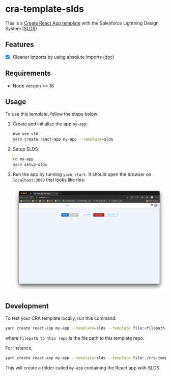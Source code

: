 # cra-template-slds

This is a [Create React App template](https://github.com/facebook/create-react-app) with the Salesforce Lightning Design System ([SLDS](https://react.lightningdesignsystem.com/))

## Features

- [x] Cleaner imports by using absolute imports ([doc](docs/features/AbsoluteImports.md))

## Requirements

- Node version >= 16

## Usage

To use this template, follow the steps below:

1. Create and initialize the app `my-app`:

   ```sh
   nvm use v16
   yarn create react-app my-app --template=slds
   ```

2. Setup SLDS:

   ```sh
   cd my-app
   yarn setup-slds
   ```

3. Run the app by running `yarn start`. It should open the browser on `localhost:3000` that looks like this:

   ![Browser Screenshot](docs/images/screenshot.png)

## Development

To test your CRA template locally, run this command:

```sh
yarn create react-app my-app --template=slds --template file:<filepath to this repo>
```

where `filepath to this repo` is the file path to this template repo.

For instance,

```sh
yarn create react-app my-app --template=slds --template file:./cra-template-slds/
```

This will create a folder called `my-app` containing the React app with SLDS
